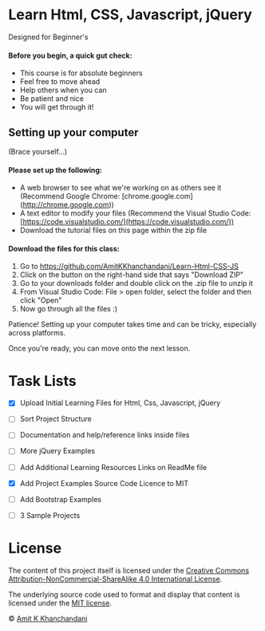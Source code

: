 # Learn Html, CSS, Javascript, jQuery
Designed for Beginner's

#### Before you begin, a quick gut check:
* This course is for absolute beginners
* Feel free to move ahead
* Help others when you can
* Be patient and nice
* You will get through it!


## Setting up your computer
(Brace yourself...)

#### Please set up the following:
* A web browser to see what we're working on as others see it (Recommend Google Chrome: [chrome.google.com] (http://chrome.google.com))
* A text editor to modify your files (Recommend the Visual Studio Code: [https://code.visualstudio.com/](https://code.visualstudio.com/))
* Download the tutorial files on this page within the zip file  

#### Download the files for this class:
1. Go to https://github.com/AmitKKhanchandani/Learn-Html-CSS-JS
2. Click on the button on the right-hand side that says "Download ZIP"
3. Go to your downloads folder and double click on the .zip file to unzip it
4. From Visual Studio Code: File > open folder, select the folder and then click "Open"
5. Now go through all the files :) 

Patience! Setting up your computer takes time and can be tricky, especially across platforms.

Once you're ready, you can move onto the next lesson.


# Task Lists

- [x] Upload Initial Learning Files for Html, Css, Javascript, jQuery
- [ ] Sort Project Structure
- [ ] Documentation and help/reference links inside files
- [ ] More jQuery Examples
- [ ] Add Additional Learning Resources Links on ReadMe file
- [x] Add Project Examples Source Code Licence to MIT
- [ ] Add Bootstrap Examples
- [ ] 3 Sample Projects



# License

The content of this project itself is licensed under the [Creative Commons Attribution-NonCommercial-ShareAlike 4.0 International License](https://creativecommons.org/licenses/by-nc-sa/4.0/).

The underlying source code used to format and display that content is licensed under the [MIT license](https://opensource.org/licenses/mit-license.php).

© [Amit K Khanchandani](http://www.amitk.co.in)